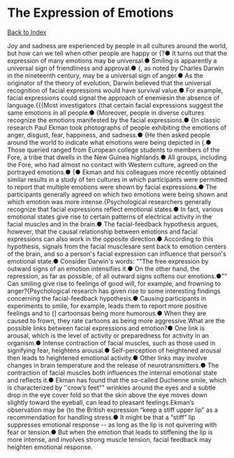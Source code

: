 # The Expression of Emotions
[Back to Index](https://github.com/windows10010/tpoExtractor/blob/master/README.md)

Joy and sadness are experienced by people in all cultures around the world, but how can we tell when other people are happy or {?● It turns out that the expression of many emotions may be universal.● Smiling is apparently a universal sign of friendliness and approval.● {, as noted by Charles Darwin in the nineteenth century, may be a universal sign of anger.● As the originator of the theory of evolution, Darwin believed that the universal recognition of facial expressions would have survival value.● For example, facial expressions could signal the approach of enemiesin the absence of language.{{{Most investigators {that certain facial expressions suggest the same emotions in all people.● {Moreover, people in diverse cultures recognize the emotions manifested by the facial expressions.● {In classic research Paul Ekman took photographs of people exhibiting the emotions of anger, disgust, fear, happiness, and sadness.● {He then asked people around the world to indicate what emotions were being depicted in {.● Those queried ranged from European college students to members of the Fore, a tribe that dwells in the New Guinea highlands.● All groups, including the Fore, who had almost no contact with Western culture, agreed on the portrayed emotions.● {● Ekman and his colleagues more recently obtained similar results in a study of ten cultures in which participants were permitted to report that multiple emotions were shown by facial expressions.● The participants generally agreed on which two emotions were being shown and which emotion was more intense.{Psychological researchers generally recognize that facial expressions reflect emotional states.● In fact, various emotional states give rise to certain patterns of electrical activity in the facial muscles and in the brain.● The facial-feedback hypothesis argues, however, that the causal relationship between emotions and facial expressions can also work in the opposite direction.● According to this hypothesis, signals from the facial musclesare sent back to emotion centers of the brain, and so a person's facial expression can influence that person's emotional state.● Consider Darwin's words: ""The free expression by outward signs of an emotion intensifies it.● On the other hand, the repression, as far as possible, of all outward signs softens our emotions.●"" Can smiling give rise to feelings of good will, for example, and frowning to anger?{Psychological research has given rise to some interesting findings concerning the facial-feedback hypothesis.● Causing participants in experiments to smile, for example, leads them to report more positive feelings and to {] cartoonsas being more humorous.● When they are caused to frown, they rate cartoons as being more aggressive.What are the possible links between facial expressions and emotion?● One link is arousal, which is the level of activity or preparedness for activity in an organism.● Intense contraction of facial muscles, such as those used in signifying fear, heightens arousal.● Self-perception of heightened arousal then leads to heightened emotional activity.● Other links may involve changes in brain temperature and the release of neurotransmitters.● The contraction of facial muscles both influences the internal emotional state and reflects it.● Ekman has found that the so-called Duchenne smile, which is characterized by ''crow’s feet"" wrinkles around the eyes and a subtle drop in the eye cover fold so that the skin above the eye moves down slightly toward the eyeball, can lead to pleasant feelings.Ekman’s observation may be {to the British expression “keep a stiff upper lip” as a recommendation for handling stress.● It might be that a “stiff” lip suppresses emotional response -- as long as the lip is not quivering with fear or tension.● But when the emotion that leads to stiffening the lip is more intense, and involves strong muscle tension, facial feedback may heighten emotional response.